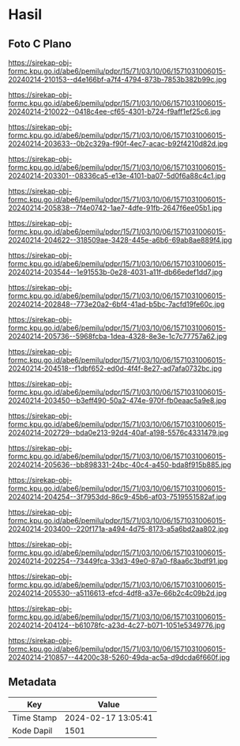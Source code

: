# Hasil

## Foto C Plano

https://sirekap-obj-formc.kpu.go.id/abe6/pemilu/pdpr/15/71/03/10/06/1571031006015-20240214-210153--d4e166bf-a7f4-4794-873b-7853b382b99c.jpg

https://sirekap-obj-formc.kpu.go.id/abe6/pemilu/pdpr/15/71/03/10/06/1571031006015-20240214-210022--0418c4ee-cf65-4301-b724-f9aff1ef25c6.jpg

https://sirekap-obj-formc.kpu.go.id/abe6/pemilu/pdpr/15/71/03/10/06/1571031006015-20240214-203633--0b2c329a-f90f-4ec7-acac-b92f4210d82d.jpg

https://sirekap-obj-formc.kpu.go.id/abe6/pemilu/pdpr/15/71/03/10/06/1571031006015-20240214-203301--08336ca5-e13e-4101-ba07-5d0f6a88c4c1.jpg

https://sirekap-obj-formc.kpu.go.id/abe6/pemilu/pdpr/15/71/03/10/06/1571031006015-20240214-205838--7f4e0742-1ae7-4dfe-91fb-2647f6ee05b1.jpg

https://sirekap-obj-formc.kpu.go.id/abe6/pemilu/pdpr/15/71/03/10/06/1571031006015-20240214-204622--318509ae-3428-445e-a6b6-69ab8ae889f4.jpg

https://sirekap-obj-formc.kpu.go.id/abe6/pemilu/pdpr/15/71/03/10/06/1571031006015-20240214-203544--1e91553b-0e28-4031-a11f-db66edef1dd7.jpg

https://sirekap-obj-formc.kpu.go.id/abe6/pemilu/pdpr/15/71/03/10/06/1571031006015-20240214-202848--773e20a2-6bf4-41ad-b5bc-7acfd19fe60c.jpg

https://sirekap-obj-formc.kpu.go.id/abe6/pemilu/pdpr/15/71/03/10/06/1571031006015-20240214-205736--5968fcba-1dea-4328-8e3e-1c7c77757a62.jpg

https://sirekap-obj-formc.kpu.go.id/abe6/pemilu/pdpr/15/71/03/10/06/1571031006015-20240214-204518--f1dbf652-ed0d-4f4f-8e27-ad7afa0732bc.jpg

https://sirekap-obj-formc.kpu.go.id/abe6/pemilu/pdpr/15/71/03/10/06/1571031006015-20240214-203450--b3eff490-50a2-474e-970f-fb0eaac5a9e8.jpg

https://sirekap-obj-formc.kpu.go.id/abe6/pemilu/pdpr/15/71/03/10/06/1571031006015-20240214-202729--bda0e213-92d4-40af-a198-5576c4331479.jpg

https://sirekap-obj-formc.kpu.go.id/abe6/pemilu/pdpr/15/71/03/10/06/1571031006015-20240214-205636--bb898331-24bc-40c4-a450-bda8f915b885.jpg

https://sirekap-obj-formc.kpu.go.id/abe6/pemilu/pdpr/15/71/03/10/06/1571031006015-20240214-204254--3f7953dd-86c9-45b6-af03-7519551582af.jpg

https://sirekap-obj-formc.kpu.go.id/abe6/pemilu/pdpr/15/71/03/10/06/1571031006015-20240214-203400--220f171a-a494-4d75-8173-a5a6bd2aa802.jpg

https://sirekap-obj-formc.kpu.go.id/abe6/pemilu/pdpr/15/71/03/10/06/1571031006015-20240214-202254--73449fca-33d3-49e0-87a0-f8aa6c3bdf91.jpg

https://sirekap-obj-formc.kpu.go.id/abe6/pemilu/pdpr/15/71/03/10/06/1571031006015-20240214-205530--a5116613-efcd-4df8-a37e-66b2c4c09b2d.jpg

https://sirekap-obj-formc.kpu.go.id/abe6/pemilu/pdpr/15/71/03/10/06/1571031006015-20240214-204124--b61078fc-a23d-4c27-b071-1051e5349776.jpg

https://sirekap-obj-formc.kpu.go.id/abe6/pemilu/pdpr/15/71/03/10/06/1571031006015-20240214-210857--44200c38-5260-49da-ac5a-d9dcda6f660f.jpg


## Metadata

| Key        | Value               |
| ---------- | ------------------- |
| Time Stamp | 2024-02-17 13:05:41 |
| Kode Dapil | 1501                |



